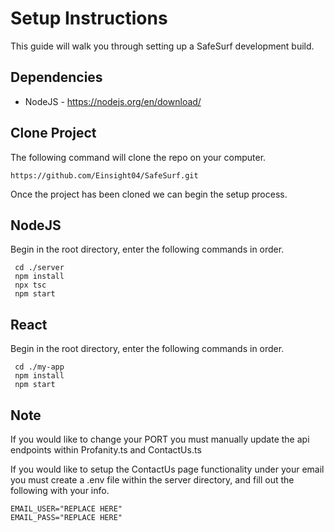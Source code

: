 ﻿# Setup Instructions

This guide will walk you through setting up a SafeSurf development build.

## Dependencies
- NodeJS - https://nodejs.org/en/download/
## Clone Project

The following command will clone the repo on your computer.

    https://github.com/Einsight04/SafeSurf.git
Once the project has been cloned we can begin the setup process.

## NodeJS
Begin in the root directory, enter the following commands in order.

     cd ./server
     npm install
     npx tsc
     npm start

## React
Begin in the root directory, enter the following commands in order.

     cd ./my-app
     npm install
     npm start
## Note
If you would like to change your PORT you must manually update the api endpoints within Profanity.ts and ContactUs.ts

If you would like to setup the ContactUs page functionality under your email you must create a .env file within the server directory, and fill out the following with your info.

    EMAIL_USER="REPLACE HERE"
    EMAIL_PASS="REPLACE HERE"

